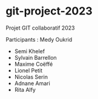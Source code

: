 # git-project-2023
Projet GIT collaboratif 2023

Participants :
Medy Oukrid
- Semi Khelef
- Sylvain Barrellon
- Maxime Coëffé
- Lionel Petit
- Nicolas Serin
- Adnane Amari
- Rita Alfy
